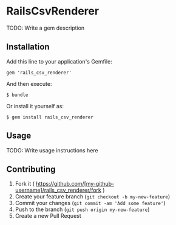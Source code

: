 # RailsCsvRenderer

TODO: Write a gem description

## Installation

Add this line to your application's Gemfile:

    gem 'rails_csv_renderer'

And then execute:

    $ bundle

Or install it yourself as:

    $ gem install rails_csv_renderer

## Usage

TODO: Write usage instructions here

## Contributing

1. Fork it ( https://github.com/[my-github-username]/rails_csv_renderer/fork )
2. Create your feature branch (`git checkout -b my-new-feature`)
3. Commit your changes (`git commit -am 'Add some feature'`)
4. Push to the branch (`git push origin my-new-feature`)
5. Create a new Pull Request
